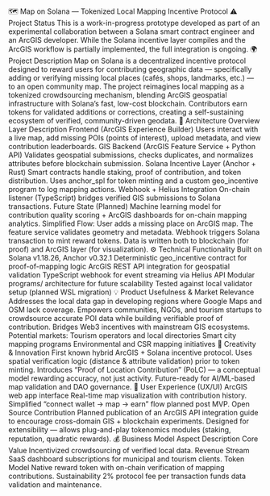 🗺️ Map on Solana — Tokenized Local Mapping Incentive Protocol
⚠️ Project Status
 This is a work-in-progress prototype developed as part of an experimental collaboration between a Solana smart contract engineer and an ArcGIS developer. While the Solana incentive layer compiles and the ArcGIS workflow is partially implemented, the full integration is ongoing.
🌍 Project Description
Map on Solana is a decentralized incentive protocol designed to reward users for contributing geographic data — specifically adding or verifying missing local places (cafés, shops, landmarks, etc.) — to an open community map.
The project reimagines local mapping as a tokenized crowdsourcing mechanism, blending ArcGIS geospatial infrastructure with Solana’s fast, low-cost blockchain.
Contributors earn tokens for validated additions or corrections, creating a self-sustaining ecosystem of verified, community-driven geodata.
🧱 Architecture Overview
Layer
Description
Frontend (ArcGIS Experience Builder)
Users interact with a live map, add missing POIs (points of interest), upload metadata, and view contribution leaderboards.
GIS Backend (ArcGIS Feature Service + Python API)
Validates geospatial submissions, checks duplicates, and normalizes attributes before blockchain submission.
Solana Incentive Layer (Anchor + Rust)
Smart contracts handle staking, proof of contribution, and token distribution. Uses anchor_spl for token minting and a custom geo_incentive program to log mapping actions.
Webhook + Helius Integration
On-chain listener (TypeScript) bridges verified GIS submissions to Solana transactions.
Future State (Planned)
Machine learning model for contribution quality scoring + ArcGIS dashboards for on-chain mapping analytics.
Simplified Flow:
User adds a missing place on ArcGIS map.
The feature service validates geometry and metadata.
Webhook triggers Solana transaction to mint reward tokens.
Data is written both to blockchain (for proof) and ArcGIS layer (for visualization).
⚙️ Technical Functionality
Built on Solana v1.18.26, Anchor v0.32.1
Deterministic geo_incentive contract for proof-of-mapping logic
ArcGIS REST API integration for geospatial validation
TypeScript webhook for event streaming via Helius API
Modular programs/ architecture for future scalability
Tested against local validator setup (planned WSL migration)
💡 Product Usefulness & Market Relevance
Addresses the local data gap in developing regions where Google Maps and OSM lack coverage.
Empowers communities, NGOs, and tourism startups to crowdsource accurate POI data while building verifiable proof of contribution.
Bridges Web3 incentives with mainstream GIS ecosystems.
Potential markets:
Tourism operators and local directories
Smart city mapping programs
Environmental and CSR mapping initiatives
🎨 Creativity & Innovation
First known hybrid ArcGIS + Solana incentive protocol.
Uses spatial verification logic (distance & attribute validation) prior to token minting.
Introduces “Proof of Location Contribution” (PoLC) — a conceptual model rewarding accuracy, not just activity.
Future-ready for AI/ML-based map validation and DAO governance.
🧭 User Experience (UX/UI)
ArcGIS web app interface 
Real-time map visualization with contribution history.
Simplified “connect wallet → map → earn” flow planned post MVP.
Open Source Contribution
Planned publication of an ArcGIS API integration guide to encourage cross-domain GIS + blockchain experiments.
Designed for extensibility — allows plug-and-play tokenomics modules (staking, reputation, quadratic rewards).
💰 Business Model
Aspect
Description
Core Value
Incentivized crowdsourcing of verified local data.
Revenue Stream
SaaS dashboard subscriptions for municipal and tourism clients.
Token Model
Native reward token with on-chain verification of mapping contributions.
Sustainability
2% protocol fee per transaction funds data validation and maintenance.

